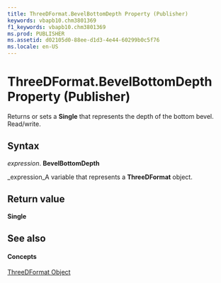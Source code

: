 ```yaml
---
title: ThreeDFormat.BevelBottomDepth Property (Publisher)
keywords: vbapb10.chm3801369
f1_keywords: vbapb10.chm3801369
ms.prod: PUBLISHER
ms.assetid: d02105d0-88ee-d1d3-4e44-60299b0c5f76
ms.locale: en-US
---
```



# ThreeDFormat.BevelBottomDepth Property (Publisher)

Returns or sets a  **Single** that represents the depth of the bottom bevel. Read/write.


## Syntax

 _expression_. **BevelBottomDepth**

 _expression_A variable that represents a  **ThreeDFormat** object.


## Return value

 **Single**


## See also


#### Concepts


 [ThreeDFormat Object](threedformat-object-publisher.md)


